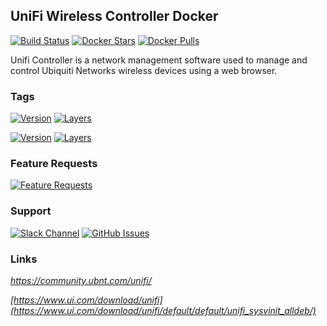 [travis_logo]: https://travis-ci.org/stlouisn/unifi_docker.svg?branch=master
[travis_url]: https://travis-ci.org/stlouisn/unifi_docker
[docker_stars_logo]: https://img.shields.io/docker/stars/stlouisn/unifi.svg
[docker_pulls_logo]: https://img.shields.io/docker/pulls/stlouisn/unifi.svg
[docker_hub_url]: https://hub.docker.com/r/stlouisn/unifi
[microbadger_url]: https://microbadger.com/images/stlouisn/unifi
[feathub_data]: http://feathub.com/stlouisn/unifi_docker?format=svg
[feathub_url]: http://feathub.com/stlouisn/unifi_docker
[issues_url]: https://github.com/stlouisn/unifi_docker/issues
[slack_url]: https://stlouisn.slack.com/messages/CBRNYGY3V

## UniFi Wireless Controller Docker

[![Build Status][travis_logo]][travis_url]
[![Docker Stars][docker_stars_logo]][docker_hub_url]
[![Docker Pulls][docker_pulls_logo]][docker_hub_url]

Unifi Controller is a network management software used to manage and control Ubiquiti Networks wireless devices using a web browser.

### Tags

[![Version](https://images.microbadger.com/badges/version/stlouisn/unifi:stable.svg)][microbadger_url]
[![Layers](https://images.microbadger.com/badges/image/stlouisn/unifi:stable.svg)][microbadger_url]

[![Version](https://images.microbadger.com/badges/version/stlouisn/unifi:lts.svg)][microbadger_url]
[![Layers](https://images.microbadger.com/badges/image/stlouisn/unifi:lts.svg)][microbadger_url]

### Feature Requests

[![Feature Requests][feathub_data]][feathub_url]

### Support

[![Slack Channel](https://img.shields.io/badge/-message-no.svg?colorA=a7a7a7&colorB=3eb991&logo=slack&logoWidth=14)][slack_url]
[![GitHub Issues](https://img.shields.io/badge/-issues-no.svg?colorA=a7a7a7&colorB=e01563&logo=github&logoWidth=14)][issues_url]

### Links

*https://community.ubnt.com/unifi/*

*[https://www.ui.com/download/unifi](https://www.ui.com/download/unifi/default/default/unifi_sysvinit_alldeb/)*
